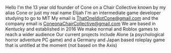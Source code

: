 Hello I'm the 13 year old founder of Cone on a Chair Collective known by my alias Cone or just my real name Elijah
I'm an intermediate game developer studying to go to MIT
My email is ThatOneIdiotCone@gmail.com and the company email is ConeonaChairCollective@gmail.com
We are based in Kentucky and established in 2016
We make normal and Roblox games to reach a wider audience
Our current projects include Alone (a psychological horror adventure PC game) and a Germany and Japan based roleplay game that is untitled at the moment (not based on the Axis)
